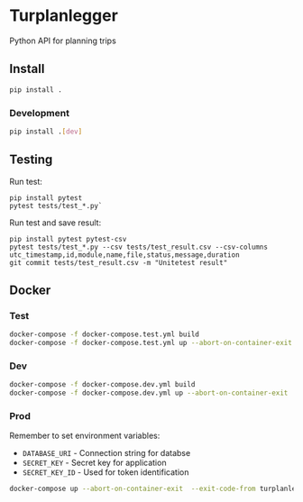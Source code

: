 # Turplanlegger
Python API for planning trips

## Install
```bash
pip install .
```

### Development
```bash
pip install .[dev]
```

## Testing
Run test:
```
pip install pytest
pytest tests/test_*.py`
```

Run test and save result:
```
pip install pytest pytest-csv
pytest tests/test_*.py --csv tests/test_result.csv --csv-columns utc_timestamp,id,module,name,file,status,message,duration
git commit tests/test_result.csv -m "Unitetest result"
```


## Docker

### Test
```bash
docker-compose -f docker-compose.test.yml build
docker-compose -f docker-compose.test.yml up --abort-on-container-exit  --exit-code-from turplanlegger-test
```

### Dev
```bash
docker-compose -f docker-compose.dev.yml build
docker-compose -f docker-compose.dev.yml up --abort-on-container-exit  --exit-code-from turplanlegger-api
```

### Prod
Remember to set environment variables:  
- `DATABASE_URI` - Connection string for databse
- `SECRET_KEY` - Secret key for application
- `SECRET_KEY_ID` - Used for token identification
```bash
docker-compose up --abort-on-container-exit  --exit-code-from turplanlegger-api
```
